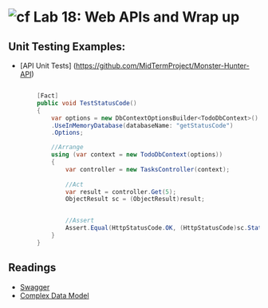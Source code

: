 # ![cf](http://i.imgur.com/7v5ASc8.png) Lab 18: Web APIs and Wrap up


## Unit Testing Examples:
- [API Unit Tests] (https://github.com/MidTermProject/Monster-Hunter-API)


```csharp

        [Fact]
        public void TestStatusCode()
        {
            var options = new DbContextOptionsBuilder<TodoDbContext>()
            .UseInMemoryDatabase(databaseName: "getStatusCode")
            .Options;

            //Arrange
            using (var context = new TodoDbContext(options))
            {
                var controller = new TasksController(context);
                
				//Act
                var result = controller.Get(5);
                ObjectResult sc = (ObjectResult)result;


                //Assert
                Assert.Equal(HttpStatusCode.OK, (HttpStatusCode)sc.StatusCode.Value);
            }
        }
```

## Readings
- [Swagger](https://docs.microsoft.com/en-us/aspnet/core/tutorials/web-api-help-pages-using-swagger?tabs=visual-studio&view=aspnetcore-2.1)
- [Complex Data Model](https://docs.microsoft.com/en-us/aspnet/core/data/ef-mvc/complex-data-model?view=aspnetcore-2.1)

